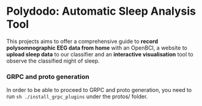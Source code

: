 # Polydodo: Automatic Sleep Analysis Tool

This projects aims to offer a comprehensive guide to **record polysomnographic EEG data from home** with an OpenBCI, a website to **upload sleep data** to our classifier and an **interactive visualisation** tool to observe the classified night of sleep.

### GRPC and proto generation

In order to be able to proceed to GRPC and proto generation, you need to run `sh ./install_grpc_plugins` under the protos/ folder.
